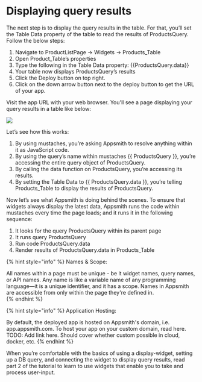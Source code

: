 # Displaying query results

The next step is to display the query results in the table. For that, you’ll set the Table Data property of the table to read the results of ProductsQuery. Follow the below steps:

1. Navigate to ProductListPage → Widgets → Products\_Table
2. Open Product\_Table’s properties
3. Type the following in the Table Data property: {{ProductsQuery.data}}
4. Your table now displays ProductsQuery’s results
5. Click the Deploy button on top right. 
6. Click on the down arrow button next to the deploy button to get the URL of your app.

Visit the app URL with your web browser. You'll see a page displaying your query results in a table like below:  


![](https://lh5.googleusercontent.com/wjbhU2Nsq_tfEFoAsI4qEn60jo6E8dkySMMUqoV9h1IdfBJ9Ug48_EkI-LZVaRK3VB4ebTi0OTbYFczticODH13A-XWJi-qhE12Lhz8OSXnCvRDB6uqceArq3wDVZA5xOaQlAogK)

Let’s see how this works:

1. By using mustaches, you’re asking Appsmith to resolve anything within it as JavaScript code.
2. By using the query’s name within mustaches {{ ProductsQuery }}, you’re accessing the entire query object of ProductsQuery.
3. By calling the data function on ProductsQuery, you’re accessing its results. 
4. By setting the Table Data to {{ ProductsQuery.data }}, you’re telling Products\_Table to display the results of ProductsQuery.

Now let’s see what Appsmith is doing behind the scenes. To ensure that widgets always display the latest data, Appsmith runs the code within mustaches every time the page loads; and it runs it in the following sequence:

1. It looks for the query ProductsQuery within its parent page 
2. It runs query ProductsQuery 
3. Run code ProductsQuery.data
4. Render results of ProductsQuery.data in Products\_Table

{% hint style="info" %}
Names & Scope:

All names within a page must be unique - be it widget names, query names, or API names. Any name is like a variable name of any programming language—it is a unique identifier, and it has a scope. Names in Appsmith are accessible from only within the page they're defined in.  
{% endhint %}

{% hint style="info" %}
Application Hosting:

By default, the deployed app is hosted on Appsmith's domain, i.e. app.appsmith.com. To host your app on your custom domain, read here. TODO: Add link here. Should cover whether custom possible in cloud, docker, etc.
{% endhint %}

When you’re comfortable with the basics of using a display-widget, setting up a DB query, and connecting the widget to display query results, read part 2 of the tutorial to learn to use widgets that enable you to take and process user-input.

